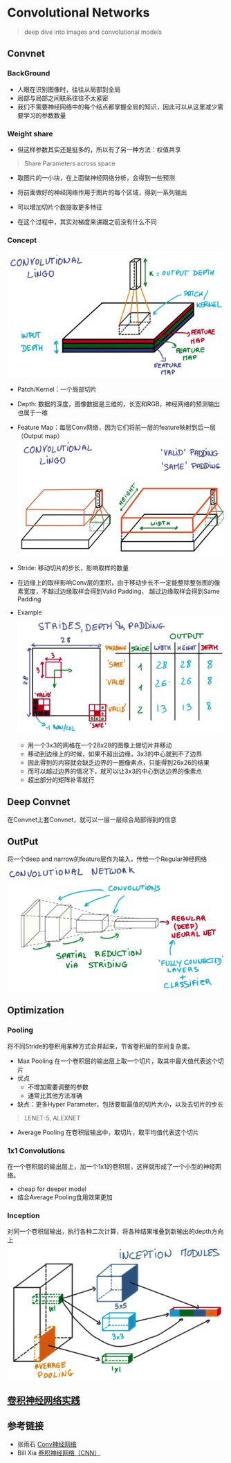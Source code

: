 # Convolutional Networks

> deep dive into images and convolutional models

## Convnet
### BackGround 
- 人眼在识别图像时，往往从局部到全局
- 局部与局部之间联系往往不太紧密
- 我们不需要神经网络中的每个结点都掌握全局的知识，因此可以从这里减少需要学习的参数数量

### Weight share
- 但这样参数其实还是挺多的，所以有了另一种方法：权值共享

> Share Parameters across space

- 取图片的一小块，在上面做神经网络分析，会得到一些预测
- 将前面做好的神经网络作用于图片的每个区域，得到一系列输出

- 可以增加切片个数提取更多特征
- 在这个过程中，其实对梯度来讲跟之前没有什么不同
### Concept
![](../../res/conv_concept.png)
- Patch/Kernel：一个局部切片
- Depth: 数据的深度，图像数据是三维的，长宽和RGB，神经网络的预测输出也属于一维
- Feature Map：每层Conv网络，因为它们将前一层的feature映射到后一层（Output map）
![](../../res/conv_lingo.png)
- Stride: 移动切片的步长，影响取样的数量
- 在边缘上的取样影响Conv层的面积，由于移动步长不一定能整除整张图的像素宽度，不越过边缘取样会得到Valid Padding， 越过边缘取样会得到Same Padding
- Example 
  ![](../../res/stride.png)
  
  - 用一个3x3的网格在一个28x28的图像上做切片并移动
  - 移动到边缘上的时候，如果不超出边缘，3x3的中心就到不了边界
  - 因此得到的内容就会缺乏边界的一圈像素点，只能得到26x26的结果
  - 而可以越过边界的情况下，就可以让3x3的中心到达边界的像素点
  - 超出部分的矩阵补零就行

## Deep Convnet
在Convnet上套Convnet，就可以一层一层综合局部得到的信息

## OutPut
将一个deep and narrow的feature层作为输入，传给一个Regular神经网络
![](../../res/conv_output.png)

## Optimization
### Pooling
将不同Stride的卷积用某种方式合并起来，节省卷积层的空间复杂度。
- Max Pooling
在一个卷积层的输出层上取一个切片，取其中最大值代表这个切片
- 优点
  - 不增加需要调整的参数
  - 通常比其他方法准确
- 缺点：更多Hyper Parameter，包括要取最值的切片大小，以及去切片的步长

> LENET-5, ALEXNET

- Average Pooling
在卷积层输出中，取切片，取平均值代表这个切片

### 1x1 Convolutions
在一个卷积层的输出层上，加一个1x1的卷积层，这样就形成了一个小型的神经网络。
- cheap for deeper model
- 结合Average Pooling食用效果更加
### Inception
对同一个卷积层输出，执行各种二次计算，将各种结果堆叠到新输出的depth方向上
![](../../res/inception.png)

## [卷积神经网络实践](practice.md)

## 参考链接
- 张雨石 [Conv神经网络](http://blog.csdn.net/stdcoutzyx/article/details/41596663)
- Bill Xia [卷积神经网络（CNN）](http://ibillxia.github.io/blog/2013/04/06/Convolutional-Neural-Networks/)